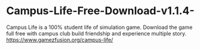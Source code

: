 # Campus-Life-Free-Download-v1.1.4-
Campus Life is a 100% student life of simulation game. Download the game full free with campus club build friendship and experience multiple story. 
https://www.gamezfusion.org/campus-life/

